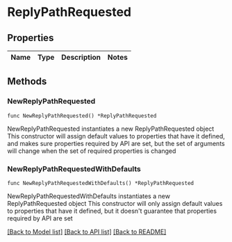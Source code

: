 # ReplyPathRequested

## Properties

Name | Type | Description | Notes
------------ | ------------- | ------------- | -------------

## Methods

### NewReplyPathRequested

`func NewReplyPathRequested() *ReplyPathRequested`

NewReplyPathRequested instantiates a new ReplyPathRequested object
This constructor will assign default values to properties that have it defined,
and makes sure properties required by API are set, but the set of arguments
will change when the set of required properties is changed

### NewReplyPathRequestedWithDefaults

`func NewReplyPathRequestedWithDefaults() *ReplyPathRequested`

NewReplyPathRequestedWithDefaults instantiates a new ReplyPathRequested object
This constructor will only assign default values to properties that have it defined,
but it doesn't guarantee that properties required by API are set


[[Back to Model list]](../README.md#documentation-for-models) [[Back to API list]](../README.md#documentation-for-api-endpoints) [[Back to README]](../README.md)


